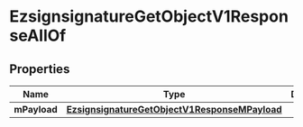 

# EzsignsignatureGetObjectV1ResponseAllOf


## Properties

Name | Type | Description | Notes
------------ | ------------- | ------------- | -------------
**mPayload** | [**EzsignsignatureGetObjectV1ResponseMPayload**](EzsignsignatureGetObjectV1ResponseMPayload.md) |  | 



